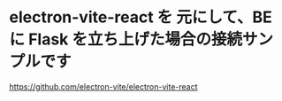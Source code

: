 # electron-vite-react を 元にして、BE に Flask を立ち上げた場合の接続サンプルです

https://github.com/electron-vite/electron-vite-react
